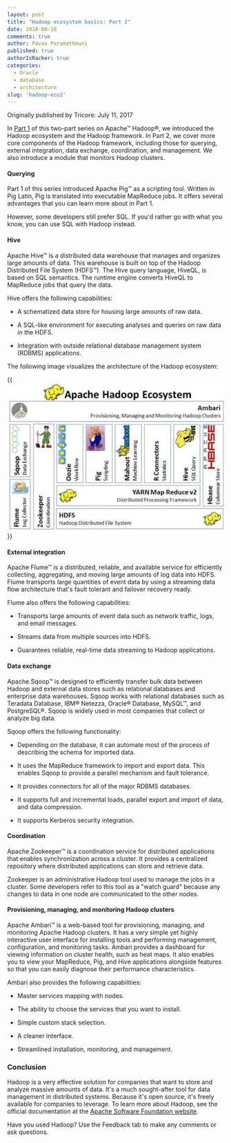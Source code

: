 ```yaml
---
layout: post
title: "Hadoop ecosystem basics: Part 2"
date: 2018-06-18
comments: true
author: Pavan Paramathmuni
published: true
authorIsRacker: true
categories:
  - Oracle
  - database
  - architecture
slug: 'hadoop-eco2' 
---
```


Originally published by Tricore: July 11, 2017

In [Part 1](https://developer.rackspace.com/blog/hadoop-eco-basics-1/) of this
two-part series on Apache&trade; Hadoop&reg;, we introduced the Hadoop
ecosystem and the Hadoop framework. In Part 2, we cover more core components
of the Hadoop framework, including those for querying, external integration,
data exchange, coordination, and management. We also introduce a module that
monitors Hadoop clusters.

<!--more-->

#### Querying

Part 1 of this series introduced Apache Pig&trade; as a scripting tool.
Written in Pig Latin, Pig is translated into executable MapReduce jobs. It
offers several advantages that you can learn more about in Part 1.

However, some developers still prefer SQL. If you'd rather go with what you
know, you can use SQL with Hadoop instead.

#### Hive

Apache Hive&trade; is a distributed data warehouse that manages and organizes
large amounts of data. This warehouse is built on top of the Hadoop
Distributed File System (HDFS&trade;). The Hive query language, HiveQL, is
based on SQL semantics. The runtime engine converts HiveQL to MapReduce jobs
that query the data.

Hive offers the following capabilities:

* A schematized data store for housing large amounts of raw data.

* A SQL-like environment for executing analyses and queries on raw data in the
  HDFS.

* Integration with outside relational database management system (RDBMS)
  applications.

The following image visualizes the architecture of the Hadoop ecosystem:

{{<img src="picture1.png" title="Architecture of the Hadoop ecosystem" alt="Architecture of the Hadoop ecosystem">}}


#### External integration

Apache Flume&trade; is a distributed, reliable, and available service for
efficiently collecting, aggregating, and moving large amounts of log data into
HDFS. Flume transports large quantities of event data by using a streaming data
flow architecture that's fault tolerant and failover recovery ready.

Flume also offers the following capabilities:

* Transports large amounts of event data such as network traffic, logs, and
  email messages.

* Streams data from multiple sources into HDFS.

* Guarantees reliable, real-time data streaming to Hadoop applications.

#### Data exchange

Apache Sqoop&trade; is designed to efficiently transfer bulk data between
Hadoop and external data stores such as relational databases and enterprise
data warehouses. Sqoop works with relational databases such as Teradata
Database, IBM&reg; Netezza, Oracle&reg; Database, MySQL&trade;, and
PostgreSQL&reg;. Sqoop is widely used in most companies that collect or
analyze big data.

Sqoop offers the following functionality:

* Depending on the database, it can automate most of the process of describing
  the schema for imported data.

* It uses the MapReduce framework to import and export data. This enables
  Sqoop to provide a parallel mechanism and fault tolerance.

* It provides connectors for all of the major RDBMS databases.

* It supports full and incremental loads, parallel export and import of data,
  and data compression.

* It supports Kerberos security integration.

#### Coordination

Apache Zookeeper&trade; is a coordination service for distributed applications
that enables synchronization across a cluster. It provides a centralized
repository where distributed applications can store and retrieve data.

Zookeeper is an administrative Hadoop tool used to manage the jobs in a
cluster. Some developers refer to this tool as a "watch guard" because any
changes to data in one node are communicated to the other nodes.

#### Provisioning, managing, and monitoring Hadoop clusters

Apache Ambari&trade; is a web-based tool for provisioning, managing, and
monitoring Apache Hadoop clusters. It has a very simple yet highly interactive
user interface for installing tools and performing management, configuration,
and monitoring tasks. Ambari provides a dashboard for viewing information on
cluster health, such as heat maps. It also enables you to view your MapReduce,
Pig, and Hive applications alongside features so that you can easily diagnose
their performance characteristics.

Ambari also provides the following capabilities:

* Master services mapping with nodes.

* The ability to choose the services that you want to install.

* Simple custom stack selection.

* A cleaner interface.

* Streamlined installation, monitoring, and management.

### Conclusion

Hadoop is a very effective solution for companies that want to store and
analyze massive amounts of data. It's a much sought-after tool for data
management in distributed systems. Because it's open source, it's freely
available for companies to leverage. To learn more about Hadoop, see the
official documentation at the [Apache Software Foundation website](https://hadoop.apache.org).

Have you used Hadoop? Use the Feedback tab to make any comments or ask questions.
